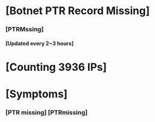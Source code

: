 # [Botnet PTR Record Missing]
### [PTRMssing]
#### [Updated every 2~3 hours]

# [Counting 3936 IPs]

# [Symptoms] 
###   [PTR missing] [PTRmissing]
